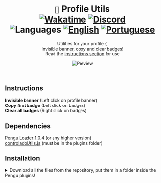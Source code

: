 <div align="center">

# `🐧` Profile Utils <br> [![Wakatime](https://wakatime.com/badge/github/controlado/profile-utils.svg)](https://wakatime.com/@programador/projects/snnjttiady) [![Discord](https://img.shields.io/badge/Discord-%235865F2.svg?style=flat&logo=discord&logoColor=white&color=blue)](https://discordapp.com/users/854886148455399436) <br> ![Languages](https://img.shields.io/badge/Documentation-gray) [![English](https://img.shields.io/badge/-English-blue)](README.md) [![Portuguese](https://img.shields.io/badge/-Português%20Brasileiro-blue)](README.br.md)

Utilities for your profile :) <br>
Invisible banner, copy and clear badges! <br>
Read the [instructions section](#instructions) for use

![Preview](https://github.com/controlado/profile-utils/assets/71716568/8afff03a-8e72-4603-ac1a-a2497f48e299)

</div>
<br>

## Instructions

**Invisible banner** (Left click on profile banner) <br>
**Copy first badge** (Left click on badges) <br>
**Clear all badges** (Right click on badges)

## Dependencies

[Pengu Loader 1.0.4](https://github.com/PenguLoader/PenguLoader) (or any higher version) <br>
[controladoUtils.js](https://github.com/controlado/pengu-plugins/blob/master/controladoUtils.js) (must be in the plugins folder)

## Installation

<details>
  <summary> Download all the files from the repository, put them in a folder inside the Pengu plugins! </summary>
  <img src="https://github.com/controlado/auto-champion-select/assets/71716568/393d69bf-1af9-4f43-8d8a-07f6f32df118" width="750" />
</details>
